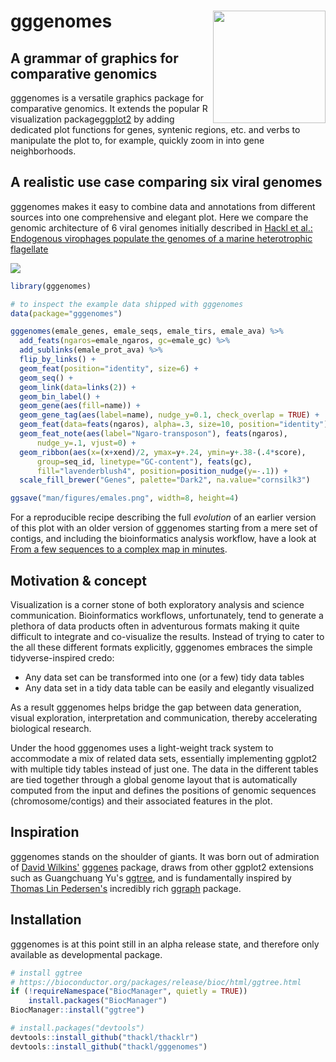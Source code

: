 # gggenomes <img src="man/figures/logo.svg" align="right" width="180" />

## A grammar of graphics for comparative genomics

gggenomes is a versatile graphics package for comparative genomics. It extends the popular R visualization package[ggplot2](https://ggplot2.tidyverse.org/) by adding dedicated plot functions for genes, syntenic regions, etc. and verbs to manipulate the plot to, for example, quickly zoom in into gene neighborhoods.

## A realistic use case comparing six viral genomes

gggenomes makes it easy to combine data and annotations from different sources into one comprehensive and elegant plot. Here we compare the genomic architecture of 6 viral genomes initially described in [Hackl et al.: Endogenous virophages populate the genomes of a marine heterotrophic flagellate](http://dx.doi.org/10.1101/2020.11.30.404863)

![](man/figures/emales.png)

```R
library(gggenomes)

# to inspect the example data shipped with gggenomes
data(package="gggenomes")

gggenomes(emale_genes, emale_seqs, emale_tirs, emale_ava) %>%
  add_feats(ngaros=emale_ngaros, gc=emale_gc) %>%
  add_sublinks(emale_prot_ava) %>%
  flip_by_links() +
  geom_feat(position="identity", size=6) +
  geom_seq() +
  geom_link(data=links(2)) +
  geom_bin_label() +
  geom_gene(aes(fill=name)) +
  geom_gene_tag(aes(label=name), nudge_y=0.1, check_overlap = TRUE) +
  geom_feat(data=feats(ngaros), alpha=.3, size=10, position="identity") +
  geom_feat_note(aes(label="Ngaro-transposon"), feats(ngaros),
      nudge_y=.1, vjust=0) +
  geom_ribbon(aes(x=(x+xend)/2, ymax=y+.24, ymin=y+.38-(.4*score),
      group=seq_id, linetype="GC-content"), feats(gc),
      fill="lavenderblush4", position=position_nudge(y=-.1)) +
  scale_fill_brewer("Genes", palette="Dark2", na.value="cornsilk3")

ggsave("man/figures/emales.png", width=8, height=4)
```

For a reproducible recipe describing the full *evolution* of an earlier version of this plot with an older version of gggenomes starting from a mere set of contigs, and including the bioinformatics analysis workflow, have a look at [From a few sequences to a complex map in
minutes](https://thackl.github.io/gggenomes/articles/emales.html).

## Motivation & concept

Visualization is a corner stone of both exploratory analysis and science
communication. Bioinformatics workflows, unfortunately, tend to generate a
plethora of data products often in adventurous formats making it quite difficult
to integrate and co-visualize the results. Instead of trying to cater to the all
these different formats explicitly, gggenomes embraces the simple
tidyverse-inspired credo:

- Any data set can be transformed into one (or a few) tidy data tables
- Any data set in a tidy data table can be easily and elegantly visualized

As a result gggenomes helps bridge the gap between data generation, visual
exploration, interpretation and communication, thereby accelerating
biological research.

Under the hood gggenomes uses a light-weight track system to accommodate a mix
of related data sets, essentially implementing ggplot2 with multiple tidy tables
instead of just one. The data in the different tables are tied together through
a global genome layout that is automatically computed from the input and defines
the positions of genomic sequences (chromosome/contigs) and their associated
features in the plot.

## Inspiration

gggenomes stands on the shoulder of giants. It was born out of admiration of
[David Wilkins'](https://wilkox.org/)
[gggenes](https://github.com/wilkox/gggenes) package, draws from other ggplot2
extensions such as Guangchuang Yu's
[ggtree](https://guangchuangyu.github.io/software/ggtree/), and is fundamentally
inspired by [Thomas Lin Pedersen's](https://www.data-imaginist.com/about)
incredibly rich [ggraph](https://github.com/thomasp85/ggraph) package.

## Installation

gggenomes is at this point still in an alpha release state, and therefore only
available as developmental package.

```R
# install ggtree
# https://bioconductor.org/packages/release/bioc/html/ggtree.html
if (!requireNamespace("BiocManager", quietly = TRUE))
    install.packages("BiocManager")
BiocManager::install("ggtree")

# install.packages("devtools")
devtools::install_github("thackl/thacklr")
devtools::install_github("thackl/gggenomes")
```

